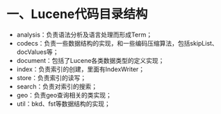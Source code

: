 # 一、Lucene代码目录结构

- analysis：负责语法分析及语言处理而形成Term；
- codecs：负责一些数据结构的实现，和一些编码压缩算法，包括skipList、docValues等；
- document：包括了Lucene各类数据类型的定义实现；
- index：负责索引的创建，里面有IndexWriter；
- store：负责索引的读写；
- search：负责对索引的搜索；
- geo：负责geo查询相关的类实现；
- util：bkd、fst等数据结构的实现；